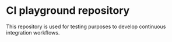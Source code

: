 # CI playground repository

This repository is used for testing purposes to develop continuous integration workflows.
